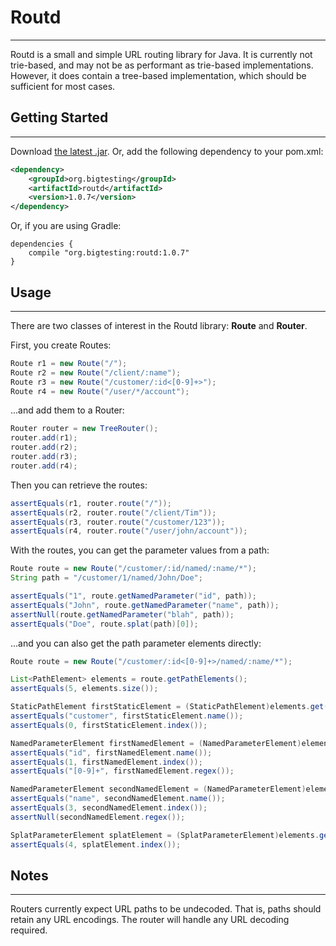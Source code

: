 # Routd
------

Routd is a small and simple URL routing library for Java. It is currently not trie-based, 
and may not be as performant as trie-based implementations. However, it does contain a
tree-based implementation, which should be sufficient for most cases.

## Getting Started
------------------

Download [the latest .jar](http://repository.sonatype.org/service/local/artifact/maven/redirect?r=central-proxy&g=org.bigtesting&a=routd&v=LATEST).
Or, add the following dependency to your pom.xml:

```xml
<dependency>
    <groupId>org.bigtesting</groupId>
    <artifactId>routd</artifactId>
    <version>1.0.7</version>
</dependency>
```

Or, if you are using Gradle:
```
dependencies {
	compile "org.bigtesting:routd:1.0.7"
}
```

## Usage
-----------

There are two classes of interest in the Routd library: **Route** and **Router**.

First, you create Routes:

```java
Route r1 = new Route("/");
Route r2 = new Route("/client/:name");
Route r3 = new Route("/customer/:id<[0-9]+>");
Route r4 = new Route("/user/*/account");
```

...and add them to a Router:

```java
Router router = new TreeRouter();
router.add(r1);
router.add(r2);
router.add(r3);
router.add(r4);
```

Then you can retrieve the routes:

```java
assertEquals(r1, router.route("/"));
assertEquals(r2, router.route("/client/Tim"));
assertEquals(r3, router.route("/customer/123"));
assertEquals(r4, router.route("/user/john/account"));
```

With the routes, you can get the parameter values from a path:

```java
Route route = new Route("/customer/:id/named/:name/*");
String path = "/customer/1/named/John/Doe";

assertEquals("1", route.getNamedParameter("id", path));
assertEquals("John", route.getNamedParameter("name", path));
assertNull(route.getNamedParameter("blah", path));
assertEquals("Doe", route.splat(path)[0]);
```

...and you can also get the path parameter elements directly:

```java
Route route = new Route("/customer/:id<[0-9]+>/named/:name/*");

List<PathElement> elements = route.getPathElements();
assertEquals(5, elements.size());

StaticPathElement firstStaticElement = (StaticPathElement)elements.get(0);
assertEquals("customer", firstStaticElement.name());
assertEquals(0, firstStaticElement.index());

NamedParameterElement firstNamedElement = (NamedParameterElement)elements.get(1);
assertEquals("id", firstNamedElement.name());
assertEquals(1, firstNamedElement.index());
assertEquals("[0-9]+", firstNamedElement.regex());

NamedParameterElement secondNamedElement = (NamedParameterElement)elements.get(3);
assertEquals("name", secondNamedElement.name());
assertEquals(3, secondNamedElement.index());
assertNull(secondNamedElement.regex());

SplatParameterElement splatElement = (SplatParameterElement)elements.get(4);
assertEquals(4, splatElement.index());
```

## Notes
-----------

Routers currently expect URL paths to be undecoded. That is, paths should retain any URL encodings.
The router will handle any URL decoding required.